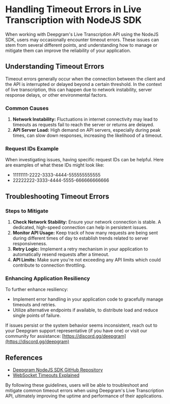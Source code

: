 # Handling Timeout Errors in Live Transcription with NodeJS SDK

When working with Deepgram's Live Transcription API using the NodeJS SDK, users may occasionally encounter timeout errors. These issues can stem from several different points, and understanding how to manage or mitigate them can improve the reliability of your application.

## Understanding Timeout Errors

Timeout errors generally occur when the connection between the client and the API is interrupted or delayed beyond a certain threshold. In the context of live transcription, this can happen due to network instability, server response delays, or other environmental factors.

### Common Causes

1. **Network Instability:** Fluctuations in internet connectivity may lead to timeouts as requests fail to reach the server or returns are delayed.
2. **API Server Load:** High demand on API servers, especially during peak times, can slow down responses, increasing the likelihood of a timeout.

### Request IDs Example

When investigating issues, having specific request IDs can be helpful. Here are examples of what these IDs might look like:
- 11111111-2222-3333-4444-555555555555
- 22222222-3333-4444-5555-666666666666

## Troubleshooting Timeout Errors

### Steps to Mitigate

1. **Check Network Stability:** Ensure your network connection is stable. A dedicated, high-speed connection can help in persistent issues.
2. **Monitor API Usage:** Keep track of how many requests are being sent during different times of day to establish trends related to server responsiveness.
3. **Retry Logic:** Implement a retry mechanism in your application to automatically resend requests after a timeout.
4. **API Limits:** Make sure you're not exceeding any API limits which could contribute to connection throttling.

### Enhancing Application Resiliency

To further enhance resiliency:
- Implement error handling in your application code to gracefully manage timeouts and retries.
- Utilize alternative endpoints if available, to distribute load and reduce single points of failure.

If issues persist or the system behavior seems inconsistent, reach out to your Deepgram support representative (if you have one) or visit our community for assistance: [https://discord.gg/deepgram](https://discord.gg/deepgram)

## References
- [Deepgram NodeJS SDK GitHub Repository](https://github.com/deepgram/deepgram-js-sdk)
- [WebSocket Timeouts Explained](https://developer.mozilla.org/en-US/docs/Web/API/CloseEvent)

By following these guidelines, users will be able to troubleshoot and mitigate common timeout errors when using Deepgram's Live Transcription API, ultimately improving the uptime and performance of their applications.